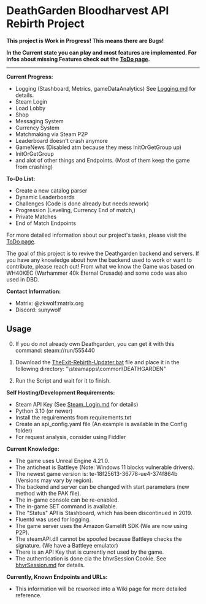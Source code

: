 # DeathGarden Bloodharvest API Rebirth Project

**This project is Work in Progress! This means there are Bugs!**

**In the Current state you can play and most features are implemented. For infos about missing Features check out the [ToDo page](https://github.com/users/wolfswolke/projects/2/views/1).**

****

**Current Progress:**
- Logging (Stashboard, Metrics, gameDataAnalytics) See [Logging.md](https://github.com/wolfswolke/DeathGarden_API_Rebirth/blob/master/Doc/Logging.md) for details.
- Steam Login
- Load Lobby
- Shop
- Messaging System
- Currency System
- Matchmaking via Steam P2P
- Leaderboard doesn't crash anymore
- GameNews (Disabled atm because they mess InitOrGetGroup up)
- InitOrGetGroup
- and alot of other things and Endpoints. (Most of them keep the game from crashing)


**To-Do List:**
- Create a new catalog parser
- Dynamic Leaderboards
- Challenges (Code is done already but needs rework)
- Progression (Leveling, Currency End of match,)
- Private Matches
- End of Match Endpoints

For more detailed information about our project's tasks, please visit the [ToDo page](https://github.com/users/wolfswolke/projects/2/views/1).

The goal of this project is to revive the Deathgarden backend and servers. 
If you have any knowledge about how the backend used to work or want to contribute, please reach out!
From what we know the Game was based on WH40KEC (Warhammer 40k Eternal Crusade) and some code was also used in DBD.

**Contact Information:**
- Matrix: @zkwolf:matrix.org
- Discord: sunywolf

## Usage

0. If you do not already own Deathgarden, you can get it with this command: 
steam://run/555440

1. Download the [TheExit-Rebirth-Updater.bat](https://github.com/wolfswolke/DeathGarden_API_Rebirth/blob/master/src/files/TheExit-Rebirth-Updater.bat) file and place it in the following directory: "\steamapps\common\DEATHGARDEN\"

2. Run the Script and wait for it to finish.

**Self Hosting/Development Requirements:**
- Steam API Key (See [Steam_Login.md](https://github.com/wolfswolke/DeathGarden_API_Rebirth/blob/master/Doc/Steam_Login.md) for details)
- Python 3.10 (or newer)
- Install the requirements from requirements.txt
- Create an api_config.yaml file (An example is available in the Config folder)
- For request analysis, consider using Fiddler

**Current Knowledge:**
- The game uses Unreal Engine 4.21.0.
- The anticheat is Battleye (Note: Windows 11 blocks vulnerable drivers).
- The newest game version is: te-18f25613-36778-ue4-374f864b (Versions may vary by region).
- The backend and server can be changed with start parameters (new method with the PAK file).
- The in-game console can be re-enabled.
- The in-game SET command is available.
- The "Status" API is Stashboard, which has been discontinued in 2019.
- Fluentd was used for logging.
- The game server uses the Amazon Gamelift SDK (We are now using P2P).
- The steamAPI.dll cannot be spoofed because Battleye checks the signature. (We have a Battleye emulator)
- There is an API Key that is currently not used by the game.
- The authentication is done cia the bhvrSession Cookie. See [bhvrSession.md](https://github.com/wolfswolke/DeathGarden_API_Rebirth/blob/master/Doc/bhvrSession.md) for details.

**Currently, Known Endpoints and URLs:**
- This information will be reworked into a Wiki page for more detailed reference.
